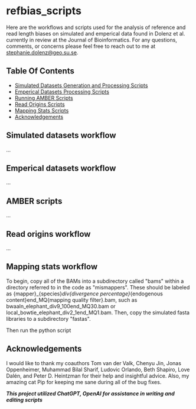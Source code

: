 # refbias_scripts
Here are the workflows and scripts used for the analysis of reference and read length biases on simulated and emperical data found in Dolenz et al. currently in review at the Journal of Bioinformatics. For any questions, comments, or concerns please feel free to reach out to me at stephanie.dolenz@geo.su.se. 


## Table Of Contents

* [Simulated Datasets Generation and Processing Scripts](#simulated-datasets-workflow)
* [Emperical Datasets Processing Scripts](#emperical-datasets-workflow)
* [Running AMBER Scripts](#amber-scripts)
* [Read Origins Scripts](#read-origins-workflow)
* [Mapping Stats Scripts](#mapping-stats-workflow)
* [Acknowledgements](#acknowledgements)


## Simulated datasets workflow
...

## Emperical datasets workflow
...

## AMBER scripts
...

## Read origins workflow
...

## Mapping stats workflow
To begin, copy all of the BAMs into a subdirectory called "bams" within a directory referred to in the code as "mismappers". These should be labeled as {mapper}_{species}_div{divergence percentage}_{endogenous content}end_MQ{mapping quality filter}.bam, such as bwaaln_elephant_div9_100end_MQ30.bam or local_bowtie_elephant_div2_1end_MQ1.bam. Then, copy the simulated fasta libraries to a subdirectory "fastas". 

Then run the python script 


## Acknowledgements
I would like to thank my coauthors Tom van der Valk, Chenyu Jin, Jonas Oppenheimer, Muhammad Bilal Sharif, Ludovic Orlando, Beth Shapiro, Love Dalén, and Peter D. Heintzman for their help and insightful advice. Also, my amazing cat Pip for keeping me sane during all of the bug fixes. 

***This project utilized ChatGPT, OpenAI for assistance in writing and editing scripts***
